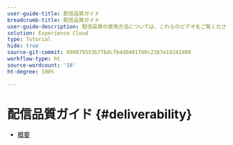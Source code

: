 ```yaml
---
user-guide-title: 配信品質ガイド
breadcrumb-title: 配信品質ガイド
user-guide-description: 配信品質の使用方法については、これらのビデオをご覧ください。
solution: Experience Cloud
type: Tutorial
hide: true
source-git-commit: 099879553b7fbdcfb4d0491f00c23b7e19241998
workflow-type: ht
source-wordcount: '16'
ht-degree: 100%

---
```



# 配信品質ガイド {#deliverability}

+ [概要](overview.md)
